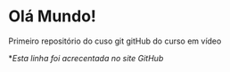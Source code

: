 # Olá Mundo!
Primeiro repositório do cuso git gitHub do curso em vídeo

**Esta linha foi acrecentada no site GitHub*
